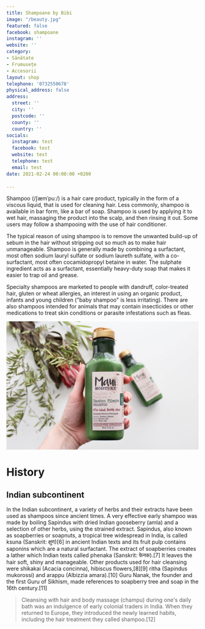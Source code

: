 ```yaml
---
title: Shampoane by Bibi
image: "/beauty.jpg"
featured: false
facebook: shampoane
instagram: ''
website: ''
category:
- Sănătate
- Frumusețe
- Accesorii
layout: shop
telephone: '0732550678'
physical_address: false
address:
  street: ''
  city: ''
  postcode: ''
  county: ''
  country: ''
socials:
  instagram: test
  facebook: test
  website: test
  telephone: test
  email: test
date: 2021-02-24 00:00:00 +0200

---
```

Shampoo (/ʃæmˈpuː/) is a hair care product, typically in the form of a viscous liquid, that is used for cleaning hair. Less commonly, shampoo is available in bar form, like a bar of soap. Shampoo is used by applying it to wet hair, massaging the product into the scalp, and then rinsing it out. Some users may follow a shampooing with the use of hair conditioner.

The typical reason of using shampoo is to remove the unwanted build-up of sebum in the hair without stripping out so much as to make hair unmanageable. Shampoo is generally made by combining a surfactant, most often sodium lauryl sulfate or sodium laureth sulfate, with a co-surfactant, most often cocamidopropyl betaine in water. The sulphate ingredient acts as a surfactant, essentially heavy-duty soap that makes it easier to trap oil and grease.

Specialty shampoos are marketed to people with dandruff, color-treated hair, gluten or wheat allergies, an interest in using an organic product, infants and young children ("baby shampoo" is less irritating). There are also shampoos intended for animals that may contain insecticides or other medications to treat skin conditions or parasite infestations such as fleas.

![Shampoane](/images/shops/beauty.jpg)

# History 

## Indian subcontinent
In the Indian subcontinent, a variety of herbs and their extracts have been used as shampoos since ancient times. A very effective early shampoo was made by boiling Sapindus with dried Indian gooseberry (amla) and a selection of other herbs, using the strained extract. Sapindus, also known as soapberries or soapnuts, a tropical tree widespread in India, is called ksuna (Sanskrit: क्षुण)[6] in ancient Indian texts and its fruit pulp contains saponins which are a natural surfactant. The extract of soapberries creates a lather which Indian texts called phenaka (Sanskrit: फेनक).[7] It leaves the hair soft, shiny and manageable. Other products used for hair cleansing were shikakai (Acacia concinna), hibiscus flowers,[8][9] ritha (Sapindus mukorossi) and arappu (Albizzia amara).[10] Guru Nanak, the founder and the first Guru of Sikhism, made references to soapberry tree and soap in the 16th century.[11]

> Cleansing with hair and body massage (champu) during one's daily bath was an indulgence of early colonial traders in India. When they returned to Europe, they introduced the newly learned habits, including the hair treatment they called shampoo.[12]